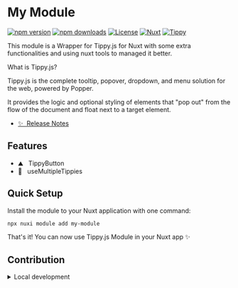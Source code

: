 <!--
Get your module up and running quickly.

Find and replace all on all files (CMD+SHIFT+F):
- Name: Nuxt TippyJs
- Package name: my-module
- Description: My new Nuxt module
-->

# My Module

[![npm version][npm-version-src]][npm-version-href]
[![npm downloads][npm-downloads-src]][npm-downloads-href]
[![License][license-src]][license-href]
[![Nuxt][nuxt-src]][nuxt-href]
[![Tippy][tippy-src]][tippy-href]


This module is a Wrapper for Tippy.js for Nuxt with some extra functionalities and using nuxt tools to managed it better.

What is Tippy.js?

Tippy.js is the complete tooltip, popover, dropdown, and menu solution for the web, powered by Popper.

It provides the logic and optional styling of elements that "pop out" from the flow of the document and float next to a target element.


- [✨ &nbsp;Release Notes](/CHANGELOG.md)
  <!-- - [🏀 Online playground](https://stackblitz.com/github/your-org/my-module?file=playground%2Fapp.vue) -->
  <!-- - [📖 &nbsp;Documentation](https://example.com) -->

## Features

<!-- Highlight some of the features your module provide here -->

- ⛰ &nbsp; TippyButton
- 🚠 &nbsp; useMultipleTippies

## Quick Setup

Install the module to your Nuxt application with one command:

```bash
npx nuxi module add my-module
```

That's it! You can now use Tippy.js Module in your Nuxt app ✨

## Contribution

<details>
  <summary>Local development</summary>
  
  ```bash
  # Install dependencies
  npm install
  
  # Generate type stubs
  npm run dev:prepare
  
  # Develop with the playground
  npm run dev
  
  # Build the playground
  npm run dev:build
  
  # Run ESLint
  npm run lint
  
  # Run Vitest
  npm run test
  npm run test:watch
  
  # Release new version
  npm run release
  ```

</details>

<!-- Badges -->

[npm-version-src]: https://img.shields.io/npm/v/my-module/latest.svg?style=flat&colorA=020420&colorB=00DC82
[npm-version-href]: https://npmjs.com/package/my-module
[npm-downloads-src]: https://img.shields.io/npm/dm/my-module.svg?style=flat&colorA=020420&colorB=00DC82
[npm-downloads-href]: https://npm.chart.dev/my-module
[license-src]: https://img.shields.io/npm/l/my-module.svg?style=flat&colorA=020420&colorB=00DC82
[license-href]: https://npmjs.com/package/my-module
[nuxt-src]: https://img.shields.io/badge/Nuxt-020420?logo=nuxt.js
[nuxt-href]: https://nuxt.com
[tippy-src]: https://atomiks.github.io/tippyjs/static/logo-ebc385458e03fdb24af078536af88065.svg
[tippy-href]: https://atomiks.github.io/tippyjs/